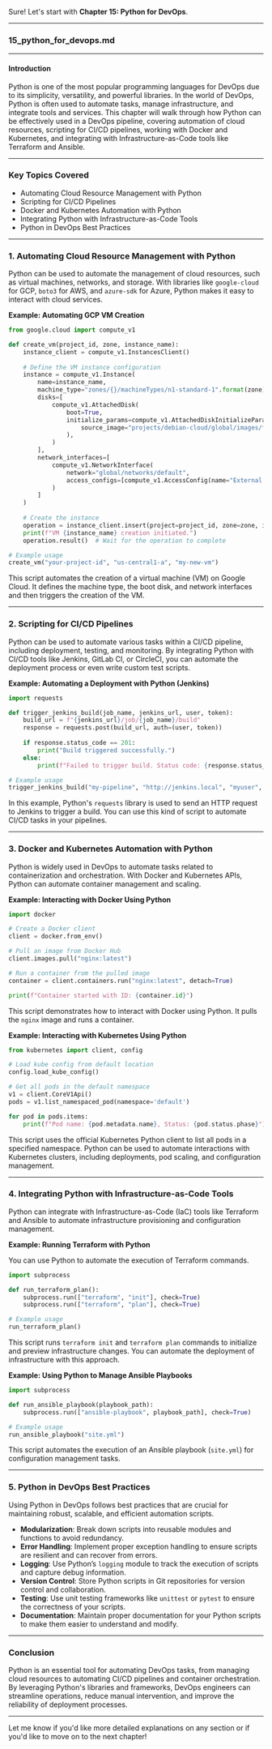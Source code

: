 Sure! Let's start with **Chapter 15: Python for DevOps**.

---

### **15_python_for_devops.md**

---

#### **Introduction**

Python is one of the most popular programming languages for DevOps due to its simplicity, versatility, and powerful libraries. In the world of DevOps, Python is often used to automate tasks, manage infrastructure, and integrate tools and services. This chapter will walk through how Python can be effectively used in a DevOps pipeline, covering automation of cloud resources, scripting for CI/CD pipelines, working with Docker and Kubernetes, and integrating with Infrastructure-as-Code tools like Terraform and Ansible.

---

### **Key Topics Covered**
- Automating Cloud Resource Management with Python
- Scripting for CI/CD Pipelines
- Docker and Kubernetes Automation with Python
- Integrating Python with Infrastructure-as-Code Tools
- Python in DevOps Best Practices

---

### **1. Automating Cloud Resource Management with Python**

Python can be used to automate the management of cloud resources, such as virtual machines, networks, and storage. With libraries like `google-cloud` for GCP, `boto3` for AWS, and `azure-sdk` for Azure, Python makes it easy to interact with cloud services.

**Example: Automating GCP VM Creation**

```python
from google.cloud import compute_v1

def create_vm(project_id, zone, instance_name):
    instance_client = compute_v1.InstancesClient()
    
    # Define the VM instance configuration
    instance = compute_v1.Instance(
        name=instance_name,
        machine_type="zones/{}/machineTypes/n1-standard-1".format(zone),
        disks=[
            compute_v1.AttachedDisk(
                boot=True,
                initialize_params=compute_v1.AttachedDiskInitializeParams(
                    source_image="projects/debian-cloud/global/images/family/debian-10"
                ),
            )
        ],
        network_interfaces=[
            compute_v1.NetworkInterface(
                network="global/networks/default",
                access_configs=[compute_v1.AccessConfig(name="External NAT", type_="ONE_TO_ONE_NAT")]
            )
        ]
    )
    
    # Create the instance
    operation = instance_client.insert(project=project_id, zone=zone, instance_resource=instance)
    print(f"VM {instance_name} creation initiated.")
    operation.result()  # Wait for the operation to complete

# Example usage
create_vm("your-project-id", "us-central1-a", "my-new-vm")
```

This script automates the creation of a virtual machine (VM) on Google Cloud. It defines the machine type, the boot disk, and network interfaces and then triggers the creation of the VM.

---

### **2. Scripting for CI/CD Pipelines**

Python can be used to automate various tasks within a CI/CD pipeline, including deployment, testing, and monitoring. By integrating Python with CI/CD tools like Jenkins, GitLab CI, or CircleCI, you can automate the deployment process or even write custom test scripts.

**Example: Automating a Deployment with Python (Jenkins)**

```python
import requests

def trigger_jenkins_build(job_name, jenkins_url, user, token):
    build_url = f"{jenkins_url}/job/{job_name}/build"
    response = requests.post(build_url, auth=(user, token))
    
    if response.status_code == 201:
        print("Build triggered successfully.")
    else:
        print(f"Failed to trigger build. Status code: {response.status_code}")

# Example usage
trigger_jenkins_build("my-pipeline", "http://jenkins.local", "myuser", "mytoken")
```

In this example, Python's `requests` library is used to send an HTTP request to Jenkins to trigger a build. You can use this kind of script to automate CI/CD tasks in your pipelines.

---

### **3. Docker and Kubernetes Automation with Python**

Python is widely used in DevOps to automate tasks related to containerization and orchestration. With Docker and Kubernetes APIs, Python can automate container management and scaling.

**Example: Interacting with Docker Using Python**

```python
import docker

# Create a Docker client
client = docker.from_env()

# Pull an image from Docker Hub
client.images.pull("nginx:latest")

# Run a container from the pulled image
container = client.containers.run("nginx:latest", detach=True)

print(f"Container started with ID: {container.id}")
```

This script demonstrates how to interact with Docker using Python. It pulls the `nginx` image and runs a container.

**Example: Interacting with Kubernetes Using Python**

```python
from kubernetes import client, config

# Load kube config from default location
config.load_kube_config()

# Get all pods in the default namespace
v1 = client.CoreV1Api()
pods = v1.list_namespaced_pod(namespace='default')

for pod in pods.items:
    print(f"Pod name: {pod.metadata.name}, Status: {pod.status.phase}")
```

This script uses the official Kubernetes Python client to list all pods in a specified namespace. Python can be used to automate interactions with Kubernetes clusters, including deployments, pod scaling, and configuration management.

---

### **4. Integrating Python with Infrastructure-as-Code Tools**

Python can integrate with Infrastructure-as-Code (IaC) tools like Terraform and Ansible to automate infrastructure provisioning and configuration management.

**Example: Running Terraform with Python**

You can use Python to automate the execution of Terraform commands.

```python
import subprocess

def run_terraform_plan():
    subprocess.run(["terraform", "init"], check=True)
    subprocess.run(["terraform", "plan"], check=True)

# Example usage
run_terraform_plan()
```

This script runs `terraform init` and `terraform plan` commands to initialize and preview infrastructure changes. You can automate the deployment of infrastructure with this approach.

**Example: Using Python to Manage Ansible Playbooks**

```python
import subprocess

def run_ansible_playbook(playbook_path):
    subprocess.run(["ansible-playbook", playbook_path], check=True)

# Example usage
run_ansible_playbook("site.yml")
```

This script automates the execution of an Ansible playbook (`site.yml`) for configuration management tasks.

---

### **5. Python in DevOps Best Practices**

Using Python in DevOps follows best practices that are crucial for maintaining robust, scalable, and efficient automation scripts.

- **Modularization**: Break down scripts into reusable modules and functions to avoid redundancy.
- **Error Handling**: Implement proper exception handling to ensure scripts are resilient and can recover from errors.
- **Logging**: Use Python’s `logging` module to track the execution of scripts and capture debug information.
- **Version Control**: Store Python scripts in Git repositories for version control and collaboration.
- **Testing**: Use unit testing frameworks like `unittest` or `pytest` to ensure the correctness of your scripts.
- **Documentation**: Maintain proper documentation for your Python scripts to make them easier to understand and modify.

---

### **Conclusion**

Python is an essential tool for automating DevOps tasks, from managing cloud resources to automating CI/CD pipelines and container orchestration. By leveraging Python's libraries and frameworks, DevOps engineers can streamline operations, reduce manual intervention, and improve the reliability of deployment processes.

---

Let me know if you'd like more detailed explanations on any section or if you'd like to move on to the next chapter!